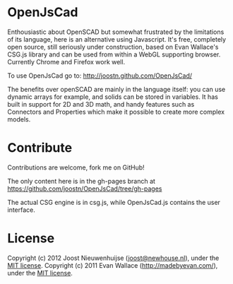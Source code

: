 # OpenJsCad

Enthousiastic about OpenSCAD but somewhat frustrated by the limitations of its language, here is an alternative using Javascript. It's free, completely open source, still seriously under construction, based on Evan Wallace's CSG.js library and can be used from within a WebGL supporting browser. Currently Chrome and Firefox work well.

To use OpenJsCad go to: http://joostn.github.com/OpenJsCad/

The benefits over openSCAD are mainly in the language itself: you can use dynamic arrays for example, and solids can be stored in variables. It has built in support for 2D and 3D math, and handy features such as Connectors and Properties which make it possible to create more complex models.

# Contribute

Contributions are welcome, fork me on GitHub!

The only content here is in the gh-pages branch at https://github.com/joostn/OpenJsCad/tree/gh-pages  

The actual CSG engine is in csg.js, while OpenJsCad.js contains the user interface.

# License

Copyright (c) 2012 Joost Nieuwenhuijse (joost@newhouse.nl), under the [MIT license](http://www.opensource.org/licenses/mit-license.php).
Copyright (c) 2011 Evan Wallace (http://madebyevan.com/), under the [MIT license](http://www.opensource.org/licenses/mit-license.php).
